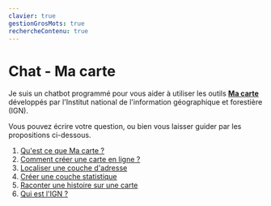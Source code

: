 ```yaml
---
clavier: true
gestionGrosMots: true
rechercheContenu: true
---
```

# Chat - Ma carte

Je suis un chatbot programmé pour vous aider à utiliser les outils [**Ma carte**](https://macarte.ign.fr/) développés par l'Institut national de l'information géographique et forestière (IGN).

Vous pouvez écrire votre question, ou bien vous laisser guider par les propositions ci-dessous.

1. [Qu'est ce que Ma carte ?](./macarte/macarte.md)
2. [Comment créer une carte en ligne ?](./mceditor/créer_une_carte.md)
3. [Localiser une couche d'adresse](./mcadresse/Localiser_une_couche_d'adresse.md)
4. [Créer une couche statistique](./mcstat/créer_une_statistique.md)
5. [Raconter une histoire sur une carte](./mcstory/raconter_une_histoire.md)
6. [Qui est l'IGN ?](./IGN.md)